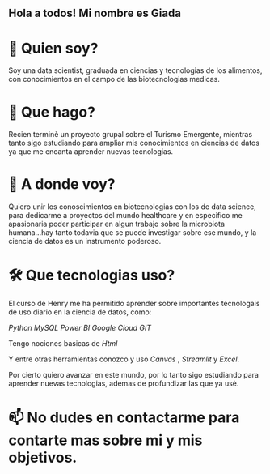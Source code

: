 ## Hola a todos! Mi nombre es Giada

# 💬 Quien soy? 

Soy una data scientist, graduada en ciencias y tecnologias de los alimentos, con conocimientos en el campo de las biotecnologias medicas. 

# 🌱  Que hago? 

Recien terminè un proyecto grupal sobre el Turismo Emergente, mientras tanto sigo estudiando para ampliar mis conocimientos en ciencias de datos ya que me encanta aprender nuevas tecnologias.

# 🔭 A donde voy? 

Quiero unir los conoscimientos en biotecnologias con los de data science, para dedicarme a proyectos del mundo healthcare y en especifico me apasionaria poder participar en algun trabajo sobre la microbiota humana...hay tanto todavia que se puede investigar sobre ese mundo, y la ciencia de datos es un instrumento poderoso.


# 🛠️ Que tecnologias uso?

El curso de Henry me ha permitido aprender sobre importantes tecnologais de uso diario en la ciencia de datos, como:

*Python*
*MySQL*
*Power BI*
*Google Cloud*
*GIT*

Tengo nociones basicas de *Html*

Y entre otras herramientas conozco y uso *Canvas* , *Streamlit* y *Excel*.  

Por cierto quiero avanzar en este mundo, por lo tanto sigo estudiando para aprender nuevas tecnologias, ademas de profundizar las que ya usè.  

# 📫 No dudes en contactarme para contarte mas sobre mi y mis objetivos.

<!--
**JGiadaDC/JGiadaDC** is a ✨ _special_ ✨ repository because its `README.md` (this file) appears on your GitHub profile.


